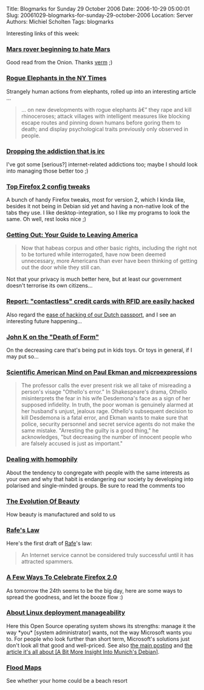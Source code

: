 Title: Blogmarks for Sunday 29 October 2006
Date: 2006-10-29 05:00:01
Slug: 20061029-blogmarks-for-sunday-29-october-2006
Location: Server
Authors: Michiel Scholten
Tags: blogmarks

<p>Interesting links of this week:</p>
<h3><a href="http://www.cnn.com/2006/US/10/27/onion.mars/index.html">Mars rover beginning to hate Mars</a></h3>
<p>Good read from the Onion. Thanks <a href="http://galaxycow.com/blogs/vermyndax/archive/2006/10/28/Mars-rover-continues-to-wait-for-more-BULLS_2D002D002D00_-ORDERS_2100_.aspx">verm</a> ;)</p>
<h3><a href="http://roguejeff.com/rogue-elephants-in-the-ny-times/">Rogue Elephants in the NY Times</a></h3>
<p>Strangely human actions from elephants, rolled up into an interesting article ...</p>

<blockquote><p>... on new developments with rogue elephants â€” they rape and kill rhinoceroses; attack villages with intelligent measures like blocking escape routes and pinning down humans before goring them to death; and display psychological traits previously only observed in people.</p></blockquote>
<h3><a href="http://brok3n.org/archivesextreme/2006/10/dropping_the_ad.html">Dropping the addiction that is irc</a></h3>
<p>I've got some [serious?] internet-related addictions too; maybe I should look into managing those better too ;)</p>
<h3><a href="http://www.lifehacker.com/software/firefox-2/geek-to-live-top-firefox-2-config-tweaks-209941.php">Top Firefox 2 config tweaks</a></h3>
<p>A bunch of handy Firefox tweaks, most for version 2, which I kinda like, besides it not being in Debian sid yet and having a non-native look of the tabs they use. I like desktop-integration, so I like my programs to look the same. Oh well, rest looks nice ;)</p>
<h3><a href="http://www.boingboing.net/2006/10/23/getting_out_your_gui.html">Getting Out: Your Guide to Leaving America</a></h3>
<blockquote><p> Now that habeas corpus and other basic rights, including the right not to be tortured while interrogated, have now been deemed unnecessary, more Americans than ever have been thinking of getting out the door while they still can.</p></blockquote>

<p>Not that your privacy is much better here, but at least our government doesn't terrorise its own citizens...</p>
<h3><a href="http://www.boingboing.net/2006/10/23/report_contactless_c.html">Report: "contactless" credit cards with RFID are easily hacked</a></h3>
<p>Also regard the <a href="http://www.engadget.com/2006/02/03/dutch-rfid-e-passport-cracked-us-next/">ease of hacking of our Dutch passport</a>, and I see an interesting future happening...</p>
<h3><a href="http://www.boingboing.net/2006/10/23/john_k_on_the_death_.html">John K on the "Death of Form"</a></h3>
<p>On the decreasing care that's being put in kids toys. Or toys in general, if I may put so...</p>
<h3><a href="http://www.boingboing.net/2006/10/23/scientific_american_.html">Scientific American Mind on Paul Ekman and microexpressions</a></h3>
<blockquote><p>The professor calls the ever present risk we all take of misreading a person's visage "Othello's error." In Shakespeare's drama, Othello misinterprets the fear in his wife Desdemona's face as a sign of her supposed infidelity. In truth, the poor woman is genuinely alarmed at her husband's unjust, jealous rage. Othello's subsequent decision to kill Desdemona is a fatal error, and Ekman wants to make sure that police, security personnel and secret service agents do not make the same mistake. "Arresting the guilty is a good thing," he acknowledges, "but decreasing the number of innocent people who are falsely accused is just as important."</p></blockquote>
<h3><a href="http://rc3.org/2006/10/dealing_with_ho.php">Dealing with homophily</a></h3>
<p>About the tendency to congregate with people with the same interests as your own and why that habit is endangering our society by developing into polarised and single-minded groups. Be sure to read the comments too</p>
<h3><a href="http://www.youtube.com/watch?v=knEIM16NuPg">The Evolution Of Beauty</a></h3>
<p>How beauty is manufactured and sold to us</p>
<h3><a href="http://rc3.org/2006/10/rafes_law.php">Rafe's Law</a></h3>
<p>Here's the first draft of <a href="http://rc3.org/">Rafe</a>'s law:</p>

<blockquote><p>An Internet service cannot be considered truly successful until it has attracted spammers.</p></blockquote>

<h3><a href="http://robert.accettura.com/archives/2006/10/21/a-few-ways-to-celebrate-firefox-20/">A Few Ways To Celebrate Firefox 2.0</a></h3>
<p>As tomorrow the 24th seems to be the big day, here are some ways to spread the goodness, and let the booze flow :)</p>
<h3><a href="http://www.osnews.com/permalink.php?news_id=16251&amp;comment_id=173735">About Linux deployment manageability</a></h3>
<p>Here this Open Source operating system shows its strengths: manage it the way *you* [system administrator] wants, not the way Microsoft wants you to. For people who look further than short term, Microsoft's solutions just don't look all that good and well-priced. See also <a href="http://www.osnews.com/comment.php?news_id=16251">the main posting</a> and <a href="http://blog.einval.com/debian/misc/LiMux.comments">the article it's all about [A Bit More Insight Into Munich's Debian]</a>.</p>
<h3><a href="http://flood.firetree.net/">Flood Maps</a></h3>
<p>See whether your home could be a beach resort</p>

